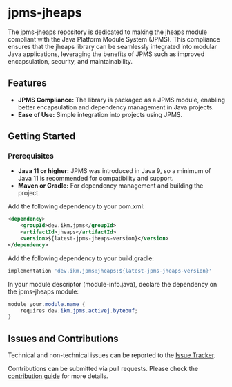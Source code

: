 # jpms-jheaps
The jpms-jheaps repository is dedicated to making the jheaps module compliant with the Java Platform Module System (JPMS). This compliance ensures that the jheaps library can be seamlessly integrated into modular Java applications, leveraging the benefits of JPMS such as improved encapsulation, security, and maintainability.

## Features

* **JPMS Compliance:** The library is packaged as a JPMS module, enabling better encapsulation and dependency management in Java projects.
* **Ease of Use:** Simple integration into projects using JPMS.

## Getting Started
### Prerequisites

* **Java 11 or higher:** JPMS was introduced in Java 9, so a minimum of Java 11 is recommended for compatibility and support.
* **Maven or Gradle:** For dependency management and building the project.

Add the following dependency to your pom.xml:
```xml
<dependency>
    <groupId>dev.ikm.jpms</groupId>
	<artifactId>jheaps</artifactId>
    <version>${latest-jpms-jheaps-version}</version>
</dependency>
```

Add the following dependency to your build.gradle:
```groovy
implementation 'dev.ikm.jpms:jheaps:${latest-jpms-jheaps-version}'
```

In your module descriptor (module-info.java), declare the dependency on the jpms-jheaps module:

```java
module your.module.name {
    requires dev.ikm.jpms.activej.bytebuf;
}
```


## Issues and Contributions
Technical and non-technical issues can be reported to the [Issue Tracker](https://github.com/ikmdev/jheaps/issues).

Contributions can be submitted via pull requests. Please check the [contribution guide](doc/how-to-contribute.md) for more details.